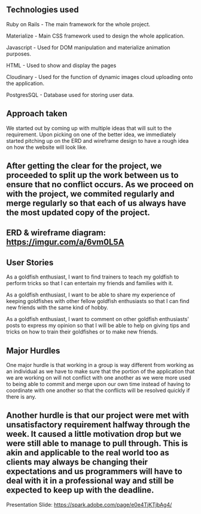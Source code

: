 Technologies used
------
Ruby on Rails - The main framework for the whole project.

Materialize - Main CSS framework used to design the whole application.

Javascript - Used for DOM manipulation and materialize animation purposes.

HTML - Used to show and display the pages

Cloudinary - Used for the function of dynamic images cloud uploading onto the application.

PostgresSQL - Database used for storing user data.

Approach taken 
------
We started out by coming up with multiple ideas that will suit to the requirement. Upon picking on one of the better idea, we immediately started pitching up on the ERD and wireframe design to have a rough idea on how the website will look like.

After getting the clear for the project, we proceeded to split up the work between us to ensure that no conflict occurs. As we proceed on with the project, we commited regularly and merge regularly so that each of us always have the most updated copy of the project. 
------
ERD & wireframe diagram: https://imgur.com/a/6vm0L5A
------
User Stories
------
As a goldfish enthusiast, I want to find trainers to teach my goldfish to perform tricks so that I can entertain my friends and families with it.

As a goldfish enthusiast, I want to be able to share my experience of keeping goldfishes with other fellow goldfish enthusiasts so that I can find new friends with the same kind of hobby.

As a goldfish enthusiast, I want to comment on other goldfish enthusiasts' posts to express my opinion so that I will be able to help on giving tips and tricks on how to train their goldfishes or to make new friends.

Major Hurdles
-----
One major hurdle is that working in a group is way different from working as an individual as we have to make sure that the portion of the application that we are working on will not conflict with one another as we were more used to being able to commit and merge upon our own time instead of having to coordinate with one another so that the conflicts will be resolved quickly if there is any.

Another hurdle is that our project were met with unsatisfactory requirement halfway through the week. It caused a little motivation drop but we were still able to manage to pull through. This is akin and applicable to the real world too as clients may always be changing their expectations and us programmers will have to deal with it in a professional way and still be expected to keep up with the deadline.
-----
Presentation Slide: https://spark.adobe.com/page/e0e4TjKTjbAg4/